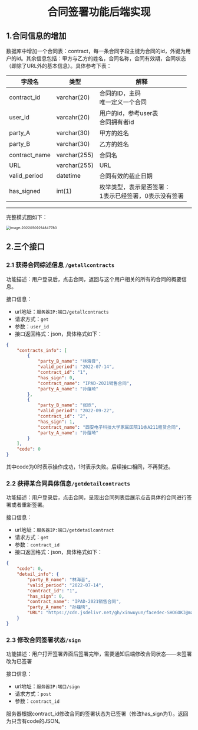 # <center>合同签署功能后端实现</center>

## 1.合同信息的增加

​        数据库中增加一个合同表：contract，每一条合同字段主键为合同的id，外键为用户的id。其余信息包括：甲方与乙方的姓名，合同名称，合同有效期，合同状态（即除了URL外的基本信息）。具体参考下表：

| 字段名        | 类型         | 解释                                                       |
| ------------- | ------------ | ---------------------------------------------------------- |
| contract_id   | varchar(20)  | 合同的ID，主码<br />唯一定义一个合同                       |
| user_id       | varcahr(20)  | 用户的id，参考user表<br />合同拥有者id                     |
| party_A       | varchar(30)  | 甲方的姓名                                                 |
| party_B       | varchar(30)  | 乙方的姓名                                                 |
| contract_name | varchar(255) | 合同名                                                     |
| URL           | varchar(255) | URL                                                        |
| valid_period  | datetime     | 合同有效的截止日期                                         |
| has_signed    | int(1)       | 枚举类型，表示是否签署：<br />1表示已经签署，0表示没有签署 |

---

完整模式图如下：

<img src="https://gitee.com/sun-yunqi/img/raw/master/pictureStore/image-20220509214847780.png" alt="image-20220509214847780" style="zoom: 67%;" />

## 2.三个接口

### 2.1 获得合同综述信息 `/getallcontracts`

功能描述：用户登录后，点击合同，返回与这个用户相关的所有的合同的概要信息。

接口信息：

- url地址：`服务器IP:端口/getallcontracts`
- 请求方式：`get`
- 参数：`user_id`	
- 接口返回格式：json，具体格式如下：

```json
{
    "contracts_info": [
        {
            "party_B_name": "林海音",
            "valid_period": "2022-07-14",
            "contract_id": "1",
            "has_sign": 0,
            "contract_name": "IPAD-2021销售合同",
            "party_A_name": "孙蕴琦"
        },
        {
            "party_B_name": "张欣",
            "valid_period": "2022-09-22",
            "contract_id": "2",
            "has_sign": 1,
            "contract_name": "西安电子科技大学家属区院11栋A211租赁合同",
            "party_A_name": "孙蕴琦"
        }
    ],
    "code": 0
}
```

其中code为0时表示操作成功，1时表示失败。后续接口相同，不再赘述。

### 2.2 获得某合同具体信息`/getdetailcontracts`

功能描述：用户登录后，点击合同，呈现出合同列表后展示点击具体的合同进行签署或者重新签署。

接口信息：

- url地址：`服务器IP:端口/getdetailcontract`
- 请求方式：`get`
- 参数：`contract_id`	
- 接口返回格式：json，具体格式如下：

```json
{
    "code": 0,
    "detail_info": {
        "party_B_name": "林海音",
        "valid_period": "2022-07-14",
        "contract_id": "1",
        "has_sign": 0,
        "contract_name": "IPAD-2021销售合同",
        "party_A_name": "孙蕴琦",
        "URL": "https://cdn.jsdelivr.net/gh/xinwuyun/facedec-SHOGOKI@main/src/assets/contracts/%E5%90%88%E5%90%8C1.pdf"
    }
}
```

### 2.3 修改合同签署状态`/sign`

功能描述：用户打开签署界面后签署完毕，需要通知后端修改合同状态——未签署改为已签署

接口信息：

- url地址：`服务器IP:端口/sign`
- 请求方式：`post`
- 参数：`contract_id`	

服务器根据contract_id修改合同的签署状态为已签署（修改has_sign为1）。返回为只含有code的JSON。





